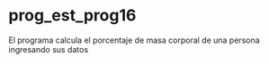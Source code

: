 # prog_est_prog16
El programa calcula el porcentaje de masa corporal de una persona ingresando sus datos
